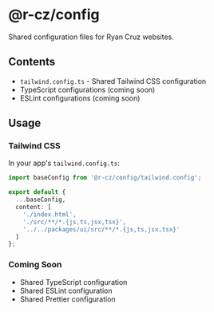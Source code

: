 # @r-cz/config

Shared configuration files for Ryan Cruz websites.

## Contents

- `tailwind.config.ts` - Shared Tailwind CSS configuration
- TypeScript configurations (coming soon)
- ESLint configurations (coming soon)

## Usage

### Tailwind CSS

In your app's `tailwind.config.ts`:

```ts
import baseConfig from '@r-cz/config/tailwind.config';

export default {
  ...baseConfig,
  content: [
    './index.html',
    './src/**/*.{js,ts,jsx,tsx}',
    '../../packages/ui/src/**/*.{js,ts,jsx,tsx}'
  ]
};
```

### Coming Soon

- Shared TypeScript configuration
- Shared ESLint configuration
- Shared Prettier configuration
